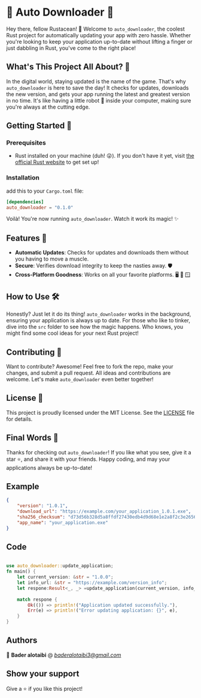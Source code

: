 # 🚀 Auto Downloader 🚀

Hey there, fellow Rustacean! 👋 Welcome to `auto_downloader`, the coolest Rust project for automatically updating your app with zero hassle. Whether you're looking to keep your application up-to-date without lifting a finger or just dabbling in Rust, you've come to the right place!

## What's This Project All About? 🤔

In the digital world, staying updated is the name of the game. That's why `auto_downloader` is here to save the day! It checks for updates, downloads the new version, and gets your app running the latest and greatest version in no time. It's like having a little robot 🤖 inside your computer, making sure you're always at the cutting edge.

## Getting Started 🚀

### Prerequisites

- Rust installed on your machine (duh! 😜). If you don't have it yet, visit [the official Rust website](https://www.rust-lang.org/tools/install) to get set up!

### Installation

add this to your `Cargo.toml` file:

```toml
[dependencies]
auto_downloader = "0.1.0"
```

Voilà! You're now running `auto_downloader`. Watch it work its magic! ✨

## Features 🌟

- **Automatic Updates**: Checks for updates and downloads them without you having to move a muscle.
- **Secure**: Verifies download integrity to keep the nasties away. 🛡️
- **Cross-Platform Goodness**: Works on all your favorite platforms. 🖥️ 🍏 🪟

## How to Use 🛠️

Honestly? Just let it do its thing! `auto_downloader` works in the background, ensuring your application is always up to date. For those who like to tinker, dive into the `src` folder to see how the magic happens. Who knows, you might find some cool ideas for your next Rust project!

## Contributing 🤝

Want to contribute? Awesome! Feel free to fork the repo, make your changes, and submit a pull request. All ideas and contributions are welcome. Let's make `auto_downloader` even better together!

## License 📜

This project is proudly licensed under the MIT License. See the [LICENSE](LICENSE.md) file for details.

## Final Words 📢

Thanks for checking out `auto_downloader`! If you like what you see, give it a star ⭐, and share it with your friends. Happy coding, and may your applications always be up-to-date!

## Example

```json
{
    "version": "1.0.1",
    "download_url": "https://example.com/your_application_1.0.1.exe",
    "sha256_checksum": "d73d56b328d5a8ffdf27430edb4d9d68e1e2a8f2c3e2656c672e4f6b76153a2b",
    "app_name": "your_application.exe"
}
```

## Code

```rust

use auto_downloader::update_application;
fn main() {
    let current_version: &str = "1.0.0";
    let info_url: &str = "https://example.com/version_info";
    let respone:Result<_, _> =update_application(current_version, info_url);
    
    match respone {
        Ok(()) => println!("Application updated successfully."),
        Err(e) => println!("Error updating application: {}", e),
    }
}


```

## Authors

👤 **Bader alotaibi** @ *<baderalotaibi3@gmail.com>*

## Show your support

Give a ⭐️ if you like this project!
